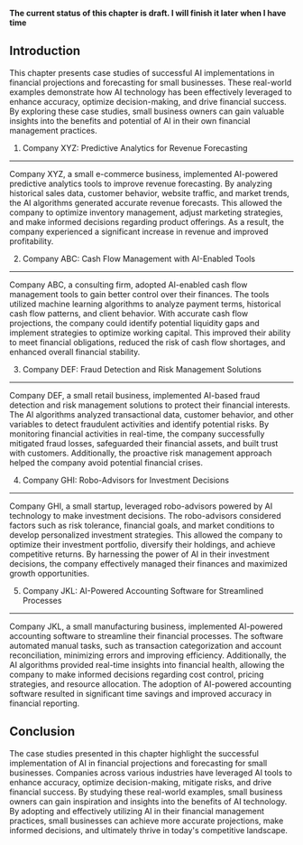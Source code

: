 **The current status of this chapter is draft. I will finish it later when I have time**

Introduction
------------

This chapter presents case studies of successful AI implementations in financial projections and forecasting for small businesses. These real-world examples demonstrate how AI technology has been effectively leveraged to enhance accuracy, optimize decision-making, and drive financial success. By exploring these case studies, small business owners can gain valuable insights into the benefits and potential of AI in their own financial management practices.

1. Company XYZ: Predictive Analytics for Revenue Forecasting
------------------------------------------------------------

Company XYZ, a small e-commerce business, implemented AI-powered predictive analytics tools to improve revenue forecasting. By analyzing historical sales data, customer behavior, website traffic, and market trends, the AI algorithms generated accurate revenue forecasts. This allowed the company to optimize inventory management, adjust marketing strategies, and make informed decisions regarding product offerings. As a result, the company experienced a significant increase in revenue and improved profitability.

2. Company ABC: Cash Flow Management with AI-Enabled Tools
----------------------------------------------------------

Company ABC, a consulting firm, adopted AI-enabled cash flow management tools to gain better control over their finances. The tools utilized machine learning algorithms to analyze payment terms, historical cash flow patterns, and client behavior. With accurate cash flow projections, the company could identify potential liquidity gaps and implement strategies to optimize working capital. This improved their ability to meet financial obligations, reduced the risk of cash flow shortages, and enhanced overall financial stability.

3. Company DEF: Fraud Detection and Risk Management Solutions
-------------------------------------------------------------

Company DEF, a small retail business, implemented AI-based fraud detection and risk management solutions to protect their financial interests. The AI algorithms analyzed transactional data, customer behavior, and other variables to detect fraudulent activities and identify potential risks. By monitoring financial activities in real-time, the company successfully mitigated fraud losses, safeguarded their financial assets, and built trust with customers. Additionally, the proactive risk management approach helped the company avoid potential financial crises.

4. Company GHI: Robo-Advisors for Investment Decisions
------------------------------------------------------

Company GHI, a small startup, leveraged robo-advisors powered by AI technology to make investment decisions. The robo-advisors considered factors such as risk tolerance, financial goals, and market conditions to develop personalized investment strategies. This allowed the company to optimize their investment portfolio, diversify their holdings, and achieve competitive returns. By harnessing the power of AI in their investment decisions, the company effectively managed their finances and maximized growth opportunities.

5. Company JKL: AI-Powered Accounting Software for Streamlined Processes
------------------------------------------------------------------------

Company JKL, a small manufacturing business, implemented AI-powered accounting software to streamline their financial processes. The software automated manual tasks, such as transaction categorization and account reconciliation, minimizing errors and improving efficiency. Additionally, the AI algorithms provided real-time insights into financial health, allowing the company to make informed decisions regarding cost control, pricing strategies, and resource allocation. The adoption of AI-powered accounting software resulted in significant time savings and improved accuracy in financial reporting.

Conclusion
----------

The case studies presented in this chapter highlight the successful implementation of AI in financial projections and forecasting for small businesses. Companies across various industries have leveraged AI tools to enhance accuracy, optimize decision-making, mitigate risks, and drive financial success. By studying these real-world examples, small business owners can gain inspiration and insights into the benefits of AI technology. By adopting and effectively utilizing AI in their financial management practices, small businesses can achieve more accurate projections, make informed decisions, and ultimately thrive in today's competitive landscape.

